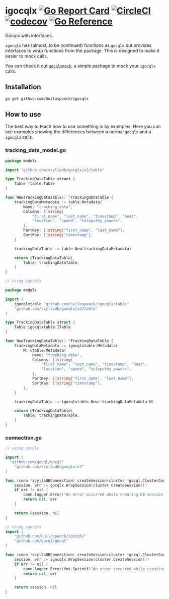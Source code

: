 # igocqlx [![Go Report Card](https://goreportcard.com/badge/github.com/Guilospanck/igocqlx)](https://goreportcard.com/report/github.com/Guilospanck/igocqlx) [![CircleCI](https://circleci.com/gh/Guilospanck/igocqlx/tree/main.svg?style=svg)](https://circleci.com/gh/Guilospanck/igocqlx/tree/main) [![codecov](https://codecov.io/gh/Guilospanck/igocqlx/branch/main/graph/badge.svg?token=WTY8VZTGD0)](https://codecov.io/gh/Guilospanck/igocqlx) [![Go Reference](https://pkg.go.dev/badge/github.com/Guilospanck/igocqlx.svg)](https://pkg.go.dev/github.com/Guilospanck/igocqlx)
Gocqlx with interfaces.

`igocqlx` has (almost, to be continued) functions as `gocqlx` but provides interfaces to wrap functions from the package.
This is designed to make it easier to mock calls.

You can check it out [`gocqlxmock`](https://github.com/Guilospanck/gocqlxmock), a simple package to mock your `igocqlx` calls.

## Installation
```bash
go get github.com/Guilospanck/igocqlx
```

## How to use
The best way to teach how to use something is by examples. Here you can see examples showing the differences between a normal `gocqlx` and a `igocqlx` calls.

### tracking_data_model.go
```go
package models

import "github.com/scylladb/gocqlx/v2/table"

type TrackingDataTable struct {
	Table *table.Table
}

func NewTrackingDataTable() *TrackingDataTable {
	trackingDataMetadata := table.Metadata{
		Name: "tracking_data",
		Columns: []string{
			"first_name", "last_name", "timestamp", "heat",
			"location", "speed", "telepathy_powers",
		},
		PartKey: []string{"first_name", "last_name"},
		SortKey: []string{"timestamp"},
	}

	trackingDataTable := table.New(trackingDataMetadata)

	return &TrackingDataTable{
		Table: trackingDataTable,
	}
}
```

```go
// using igocqlx

package models

import (
	igocqlxtable "github.com/Guilospanck/igocqlx/table"
	"github.com/scylladb/gocqlx/v2/table"
)

type TrackingDataTable struct {
	Table igocqlxtable.ITable
}

func NewTrackingDataTable() *TrackingDataTable {
	trackingDataMetadata := igocqlxtable.Metadata{
		M: &table.Metadata{
			Name: "tracking_data",
			Columns: []string{
				"first_name", "last_name", "timestamp", "heat",
				"location", "speed", "telepathy_powers",
			},
			PartKey: []string{"first_name", "last_name"},
			SortKey: []string{"timestamp"},
		},
	}

	trackingDataTable := igocqlxtable.New(*trackingDataMetadata.M)

	return &TrackingDataTable{
		Table: trackingDataTable,
	}
}
```

### connection.go
```go
// using gocqlx

import (
  "github.com/gocql/gocql"
	"github.com/scylladb/gocqlx/v2"
)

func (conn *scyllaDBConnection) createSession(cluster *gocql.ClusterConfig) (*gocqlx.Session, error) {
	session, err := gocqlx.WrapSession(cluster.CreateSession())
	if err != nil {
		conn.logger.Error("An error occurred while creating DB session: ", zap.Error(err))
		return nil, err
	}

	return &session, nil
}
```

```go
// using igocqlx
import (
	"github.com/Guilospanck/igocqlx"
	"github.com/gocql/gocql"
)

func (conn *scyllaDBConnection) createSession(cluster *gocql.ClusterConfig) (igocqlx.ISessionx, error) {
	session, err := igocqlx.WrapSession(cluster.CreateSession())
	if err != nil {
		conn.logger.Error(fmt.Sprintf("An error occurred while creating DB session: %s", err.Error()))
		return nil, err
	}

	return session, nil
}
```
